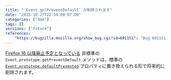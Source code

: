 ```yaml
---
title: "`Event.getPreventDefault` が削除されます"
date: "2015-10-27T22:54:00-07:00"
categories: ["dom"]
tags: []
versions: ["future"]
references:
    "https://bugzilla.mozilla.org/show_bug.cgi?id=691151": "Bug 691151 - Remove Event.prototype.getPreventDefault"
---
```

[Firefox 16 以降廃止予定となっている](https://www.fxsitecompat.com/ja/docs/2013/obsolete-event-methods-have-been-removed/) 非標準の `Event.prototype.getPreventDefault` メソッドは、標準の [`Event.prototype.defaultPrevented`](https://developer.mozilla.org/ja/docs/Web/API/Event/defaultPrevented) プロパティに置き換えられる形で将来的に削除されます。
